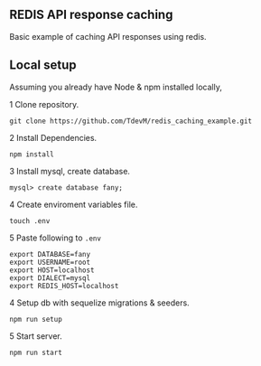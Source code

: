 ## REDIS API response caching

Basic example of caching API responses using redis.

## Local setup
Assuming you already have Node & npm installed locally,

1 Clone repository.

 ``git clone https://github.com/TdevM/redis_caching_example.git``

2 Install Dependencies.

``npm install``

3 Install mysql, create database.
```
mysql> create database fany;
```

4 Create enviroment variables file.

```
touch .env
```

5 Paste following to `.env`
````
export DATABASE=fany
export USERNAME=root
export HOST=localhost
export DIALECT=mysql
export REDIS_HOST=localhost

````

4 Setup db with sequelize migrations & seeders.

````
npm run setup
````

5 Start server.
```
npm run start
```
